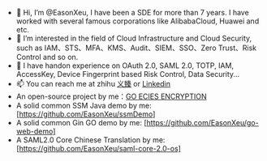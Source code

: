 - 👋 Hi, I’m @EasonXeu, I have been a SDE for more than 7 years. I have worked with several famous corporations like AlibabaCloud, Huawei and etc.
- 👀 I’m interested in the field of Cloud Infrastructure and Cloud Security, such as IAM、STS、MFA、KMS、Audit、SIEM、SSO、Zero Trust、Risk Control and so on.
- 🌱 I have handon experience on OAuth 2.0, SAML 2.0, TOTP, IAM, AccessKey, Device Fingerprint based Risk Control, Data Security...
- 📫 You can reach me at zhihu [义臻](https://www.zhihu.com/column/cloudcomputing) or [Linkedin](https://www.linkedin.com/in/eason-x-65120aa8/)
- An open-source project by me：[GO ECIES ENCRYPTION](https://github.com/hotstar/ecies)
- A solid common SSM Java demo by me: [https://github.com/EasonXeu/ssmDemo]
- A solid common Gin GO demo by me: [https://github.com/EasonXeu/go-web-demo]
- A SAML2.0 Core Chinese Translation by me: [https://github.com/EasonXeu/saml-core-2.0-os]
<!---
EasonXeu/EasonXeu is a ✨ special ✨ repository because its `README.md` (this file) appears on your GitHub profile.
You can click the Preview link to take a look at your changes.
--->
